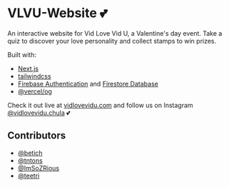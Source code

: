 # VLVU-Website 💕

An interactive website for Vid Love Vid U, a Valentine's day event. Take a quiz to discover your love personality and collect stamps to win prizes.

Built with:

- [Next.js](https://nextjs.org)
- [tailwindcss](https://tailwindcss.com)
- [Firebase Authentication](https://firebase.google.com/products/auth) and [Firestore Database](https://firebase.google.com/products/firestore)
- [@vercel/og](https://vercel.com/docs/concepts/functions/edge-functions/og-image-generation)

Check it out live at [vidlovevidu.com](https://vidlovevidu.com) and follow us on Instagram [@vidlovevidu.chula](https://instagram.com/vidlovevidu.chula) 💕

## Contributors

- [@betich](https://github.com/betich)
- [@tntons](https://github.com/tntons)
- [@ImSoZRious](https://github.com/ImSoZRious)
- [@teetri](https://github.com/teetri)
